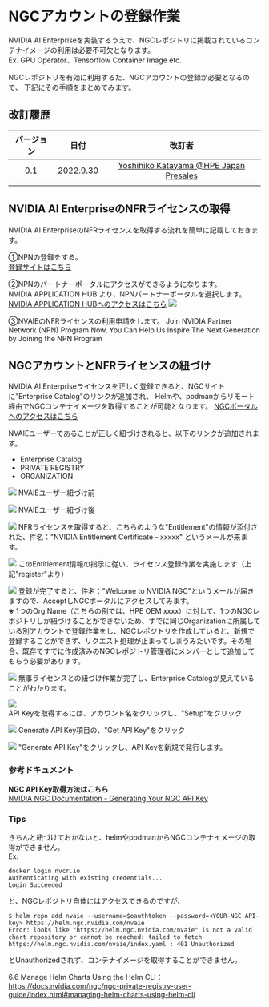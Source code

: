 # NGCアカウントの登録作業
NVIDIA AI Enterpriseを実装するうえで、NGCレポジトリに掲載されているコンテナイメージの利用は必要不可欠となります。<br>
Ex. GPU Operator、Tensorflow Container Image etc. <br>

NGCレポジトリを有効に利用するた、NGCアカウントの登録が必要となるので、
下記にその手順をまとめてみます。

## 改訂履歴

| バージョン | 日付 | 改訂者 |
| :---: | :---: | :---: |
| 0.1 | 2022.9.30 | [Yoshihiko Katayama @HPE Japan Presales](yoshihiko.katayama@hpe.com) |
|  |  |  |

## NVIDIA AI EnterpriseのNFRライセンスの取得
NVIDIA AI EnterpriseのNFRライセンスを取得する流れを簡単に記載しておきます。

①NPNの登録をする。<br>
[登録サイトはこちら](https://www.nvidia.com/en-us/about-nvidia/partners/join-npn/)

②NPNのパートナーポータルにアクセスができるようになります。<br>
NVIDIA APPLICATION HUB より、NPNパートナーポータルを選択します。<br>
[NVIDIA APPLICATION HUBへのアクセスはこちら](https://nvid.nvidia.com/dashboard/)
![](pics/pic00.png)

③NVAIEのNFRライセンスの利用申請をします。
Join NVIDIA Partner Network (NPN) Program
Now, You Can Help Us Inspire The Next Generation by Joining the NPN Program

## NGCアカウントとNFRライセンスの紐づけ
NVIDIA AI Enterpriseライセンスを正しく登録できると、NGCサイトに”Enterprise Catalog”のリンクが追加され、
Helmや、podmanからリモート経由でNGCコンテナイメージを取得することが可能となります。
[NGCポータルへのアクセスはこちら](https://ngc.nvidia.com/signin)

NVAIEユーザーであることが正しく紐づけされると、以下のリンクが追加されます。
 - Enterprise Catalog
 - PRIVATE REGISTRY
 - ORGANIZATION

![](pics/pic01.png)
NVAIEユーザー紐づけ前

![](pics/pic02.png)
NVAIEユーザー紐づけ後

![](pics/pic03.png)
NFRライセンスを取得すると、こちらのような"Entitlement"の情報が添付された、件名："NVIDIA Entitlement Certificate - xxxxx" というメールが来ます。

![](pics/pic04.png)
このEntitlement情報の指示に従い、ライセンス登録作業を実施します（上記"register"より）

![](pics/pic05.png)
登録が完了すると、件名："Welcome to NVIDIA NGC"というメールが届きますので、AcceptしNGCポータルにアクセスしてみます。<br>
**※** 1つのOrg Name（こちらの例では、HPE OEM xxxx）に対して、1つのNGCレポジトリしか紐づけることができないため、すでに同じOrganizationに所属している別アカウントで登録作業をし、NGCレポジトリを作成していると、新規で登録することができず、リクエスト処理が止まってしまうみたいです。その場合、既存ですでに作成済みのNGCレポジトリ管理者にメンバーとして追加してもらう必要があります。


![](pics/pic06.png)
無事ライセンスとの紐づけ作業が完了し、Enterprise Catalogが見えていることがわかります。

![](pics/pic07.png)<br>
API Keyを取得するには、アカウント名をクリックし、"Setup"をクリック

![](pics/pic08.png)
Generate API Key項目の、"Get API Key"をクリック

![](pics/pic09.png)
"Generate API Key"をクリックし、API Keyを新規で発行します。

### 参考ドキュメント
**NGC API Key取得方法はこちら**<br>
[NVIDIA NGC Documentation - Generating Your NGC API Key](
https://docs.nvidia.com/ngc/ngc-private-registry-user-guide/index.html#generating-api-key)

### Tips

きちんと紐づけておかないと、helmやpodmanからNGCコンテナイメージの取得ができません。<br>
Ex.
```
docker login nvcr.io                                          
Authenticating with existing credentials...
Login Succeeded
```
と、NGCレポジトリ自体にはアクセスできるのですが、
```
$ helm repo add nvaie --username=$oauthtoken --password=<YOUR-NGC-API-key> https://helm.ngc.nvidia.com/nvaie
Error: looks like "https://helm.ngc.nvidia.com/nvaie" is not a valid chart repository or cannot be reached: failed to fetch https://helm.ngc.nvidia.com/nvaie/index.yaml : 401 Unauthorized
```
とUnauthorizedされず、コンテナイメージを取得することができません。

6.6 Manage Helm Charts Using the Helm CLI：
https://docs.nvidia.com/ngc/ngc-private-registry-user-guide/index.html#managing-helm-charts-using-helm-cli
